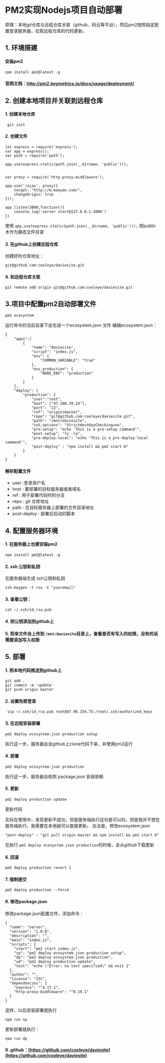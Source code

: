 # PM2实现Nodejs项目自动部署


原理：本地git仓库与远程仓库关联（github、码云等平台），然后pm2按照指定配置登录服务器，拉取远程仓库的代码更新。
    
  
## 1. 环境搭建
#### 安装pm2
```
npm install pm2@latest -g
```
#### 官网文档：http://pm2.keymetrics.io/docs/usage/deployment/


## 2. 创建本地项目并关联到远程仓库
    
#### 1. 创建本地仓库
` git init`
#### 2. 创建文件
```
let express = require('express');
var app = express();
var path = require('path');

app.use(express.static(path.join(__dirname, 'public')));


var proxy = require('http-proxy-middleware');

app.use('/ajax', proxy({
    target: "http://m.maoyan.com/",
    changeOrigin: true
}));

app.listen(3000,function(){
    console.log('server start@127.0.0.1:3000')
})
```
使用 `app.use(express.static(path.join(__dirname, 'public')));`
把public木作为静态文件目录

#### 3. 在github上创建远程仓库

创建好的仓库地址：
```
git@github.com:cooleye/daviesite.git
```
#### 4. 和远程仓库关联

```
git remote add origin git@github.com:cooleye/daviesite.git
```

## 3.项目中配置pm2自动部署文件

```
pm2 ecosystem
```
运行命令的当前目录下会生成一个ecosystem.json 文件
编辑ecosystem.json：
```
{
    "apps":[
        {
            "name": "daviesite", 
            "script": "index.js", 
            "env": {
                "COMMON_VARIABLE": "true"
            },
            "env_production": {
                "NODE_ENV": "production" 
            }
        }
    ],
    "deploy": {
        "production": {
            "user":"root",
            "host": ["47.108.78.24"],
            "port": "22",
            "ref": "origin/master",
            "repo": "git@github.com:cooleye/daviesite.git",
            "path": "/mnt/daviesite",
            "ssh_options": "StrictHostKeyChecking=no",
            "pre-setup": "echo 'This is a pre-setup command'",
            "post-setup": "ls -la",
            "pre-deploy-local": "echo 'This is a pre-deploy-local command'",
            "post-deploy" : "npm install && pm2 start 0"
        }
    }
}
```

#### 解析配置文件
- user :登录用户名
- host : 要部署的目标服务器或者域名
- ref : 用于部署代码时的分支
- repo : git 仓库地址
- path : 在目标服务器上部署的文件目录地址
- post-deploy : 部署后启动的脚本

## 4. 配置服务器环境
#### 1. 在服务器上也要安装pm2
```
npm install pm2@latest -g
```
#### 2. ssh 公钥和私钥
在服务器端生成 ssh公钥和私钥
```
ssh-keygen -t rsa -C "youremail"
```
#### 3. 查看公钥：
```
cat ~/.ssh/id_rsa.pub
```
#### 4. 把公钥添加到github上

#### 5. 将来文件会上传到 `/mnt/daviesite`目录上，查看是否有写入的权限，没有的话需要添加写入权限


## 5. 部署
#### 1. 把本地代码推送到github上
```
git add .
git commit -m 'update'
git push origin master
```
#### 2. 设置免密登录
```
 scp ~/.ssh/id_rsa.pub root@47.98.154.75:/root/.ssh/authorized_keys
```
#### 3. 在远程安装部署
```
pm2 deploy ecosystem.json production setup
```
执行这一步，服务器会会github上clone代码下来，并使用pm2运行
#### 4. 部署
```
pm2 deploy ecosystem.json production
```
执行这一步，服务器会依照 package.json 安装依赖
#### 5. 更新
```
pm2 deploy production update
```
更新代码

实际在使用中，发现更新不成功，但是服务端执行这句是可以的，但是我并不想在服务端执行，我需要在本地就可以直接更新。
办法是，修改ecosystem.json
```
"post-deploy" : "git pull origin master && npm install && pm2 start 0"
```
在执行  `pm2 deploy ecosystem.json production`的时候，会从github下载更新

#### 6. 回滚
```
pm2 deploy production revert 1
```

#### 7. 强制提交 
```
pm2 deploy production --force
```
#### 8. 修改package.json
修改package.json配置文件，添加命令：
```
{
  "name": "server",
  "version": "1.0.0",
  "description": "",
  "main": "index.js",
  "scripts": {
    "start": "pm2 start index.js",
    "sp": "pm2 deploy ecosystem.json production setup",
    "dp": "pm2 deploy ecosystem.json production",
    "ud": "pm2 deploy production update",
    "test": "echo \"Error: no test specified\" && exit 1"
  },
  "author": "",
  "license": "ISC",
  "dependencies": {
    "express": "^4.17.1",
    "http-proxy-middleware": "^0.19.1"
  }
}
```

这样，以后安装部署就执行
```
npm run sp
```
更新部署就执行：
```
npm run dp
```

#### 9 .github：[https://github.com/cooleye/daviesite](https://github.com/cooleye/daviesite)